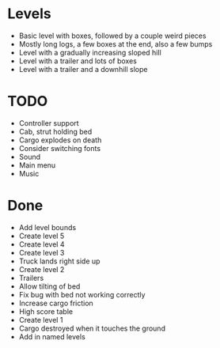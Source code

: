 # Levels
* Basic level with boxes, followed by a couple weird pieces
* Mostly long logs, a few boxes at the end, also a few bumps
* Level with a gradually increasing sloped hill
* Level with a trailer and lots of boxes
* Level with a trailer and a downhill slope

# TODO
* Controller support
* Cab, strut holding bed
* Cargo explodes on death
* Consider switching fonts
* Sound
* Main menu
* Music

# Done
* Add level bounds
* Create level 5
* Create level 4
* Create level 3
* Truck lands right side up
* Create level 2
* Trailers
* Allow tilting of bed
* Fix bug with bed not working correctly
* Increase cargo friction
* High score table
* Create level 1
* Cargo destroyed when it touches the ground
* Add in named levels